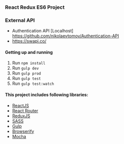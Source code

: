 ### React Redux ES6 Project

### External API
- Authentication API [Localhost] https://github.com/nikolaevtomov/Authentication-API
- https://swapi.co/

#### Getting up and running

1. Run `npm install`
2. Run `gulp dev`
3. Run `gulp prod`
4. Run `gulp test`
5. Run `gulp test:watch`

#### This project includes following libraries:

- [ReactJS](https://github.com/facebook/react)
- [React Router](https://github.com/rackt/react-router)
- [ReduxJS](https://github.com/reactjs/redux)
- [SASS](http://sass-lang.com/)
- [Gulp](http://gulpjs.com/)
- [Browserify](http://browserify.org/)
- [Mocha](https://github.com/mochajs/mocha)
